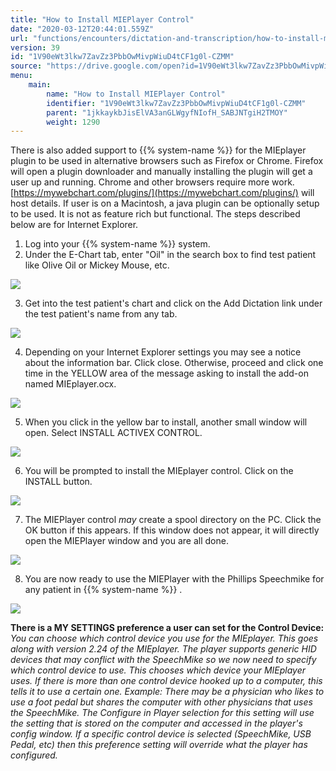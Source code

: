 ```yaml
---
title: "How to Install MIEPlayer Control"
date: "2020-03-12T20:44:01.559Z"
url: "functions/encounters/dictation-and-transcription/how-to-install-mieplayer-control.html"
version: 39
id: "1V90eWt3lkw7ZavZz3PbbOwMivpWiuD4tCF1g0l-CZMM"
source: "https://drive.google.com/open?id=1V90eWt3lkw7ZavZz3PbbOwMivpWiuD4tCF1g0l-CZMM"
menu:
    main:
        name: "How to Install MIEPlayer Control"
        identifier: "1V90eWt3lkw7ZavZz3PbbOwMivpWiuD4tCF1g0l-CZMM"
        parent: "1jkkaykbJisElVA3anGLWgyfNIofH_SABJNTgiH2TMOY"
        weight: 1290
---
```

There is also added support to {{% system-name %}} for the MIEplayer plugin to be used in alternative browsers such as Firefox or Chrome. Firefox will open a plugin downloader and manually installing the plugin will get a user up and running. Chrome and other browsers require more work. [https://mywebchart.com/plugins/](https://mywebchart.com/plugins/) will host details. If user is on a Macintosh, a java plugin can be optionally setup to be used. It is not as feature rich but functional. The steps described below are for Internet Explorer.

1. Log into your {{% system-name %}} system.
2. Under the E-Chart tab, enter "Oil" in the search box to find test patient like Olive Oil or Mickey Mouse, etc.



![](how-to-install-mieplayer-control.images/image1.png)



3. Get into the test patient's chart and click on the Add Dictation link under the test patient's name from any tab.



![](how-to-install-mieplayer-control.images/image2.png)



4. Depending on your Internet Explorer settings you may see a notice about the information bar. Click close. Otherwise, proceed and click one time in the YELLOW area of the message asking to install the add-on named MIEplayer.ocx.



![](how-to-install-mieplayer-control.images/image3.png)



5. When you click in the yellow bar to install, another small window will open. Select INSTALL ACTIVEX CONTROL.



![](how-to-install-mieplayer-control.images/image4.png)



6. You will be prompted to install the MIEplayer control. Click on the INSTALL button.



![](how-to-install-mieplayer-control.images/image5.png)



7. The MIEPlayer control <em>may</em> create a spool directory on the PC. Click the OK button if this appears. If this window does not appear, it will directly open the MIEPlayer window and you are all done.



![](how-to-install-mieplayer-control.images/image6.png)



8. You are now ready to use the MIEPlayer with the Phillips Speechmike for any patient in {{% system-name %}} .



![](how-to-install-mieplayer-control.images/image7.png)



**There is a MY SETTINGS preference a user can set for the Control Device:** *You can choose which control device you use for the MIEplayer. This goes along with version 2.24 of the MIEplayer. The player supports generic HID devices that may conflict with the SpeechMike so we now need to specify which control device to use. This chooses which device your MIEplayer uses. If there is more than one control device hooked up to a computer, this tells it to use a certain one. Example: There may be a physician who likes to use a foot pedal but shares the computer with other physicians that uses the SpeechMike. The Configure in Player selection for this setting will use the setting that is stored on the computer and accessed in the player's config window. If a specific control device is selected (SpeechMike, USB Pedal, etc) then this preference setting will override what the player has configured.*


